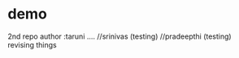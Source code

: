 # demo
2nd repo
author :taruni
....
//srinivas (testing)
//pradeepthi (testing)
<br>
revising things
